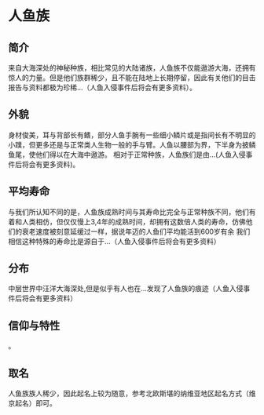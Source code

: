 # 人鱼族

## 简介

来自大海深处的神秘种族，相比常见的大陆诸族，人鱼族不仅能遨游大海，还拥有惊人的力量。但是他们族群稀少，且不能在陆地上长期停留，因此有关他们的目击报告与资料都极为珍稀...（人鱼入侵事件后将会有更多资料）。

## 外貌

身材俊美，耳与背部长有鳍，部分人鱼手腕有一些细小鳞片或是指间长有不明显的小蹼，但更多还是与正常类人生物一般的手与臂。人鱼以腰部为界，下半身为披鳞鱼尾，使他们得以在大海中遨游。
相对于正常种族，人鱼族们是由...(人鱼入侵事件后将会有更多资料)。

## 平均寿命

与我们所认知不同的是，人鱼族成熟时间与其寿命比完全与正常种族不同，他们有着和人类相仿，但仅仅慢上3,4年的成熟时间，却拥有这数倍人类的寿命，仿佛他们的衰老速度被刻意延缓过一样，据说年迈的人鱼们平均能活到600岁有余
我们相信这种特殊的寿命比是源自于...（人鱼入侵事件后将会有更多资料）

## 分布

中层世界中汪洋大海深处,但是似乎有人也在...发现了人鱼族的痕迹（人鱼入侵事件后将会有更多资料）

## 信仰与特性

。

## 取名

人鱼族族人稀少，因此起名上较为随意，参考北欧斯堪的纳维亚地区起名方式（维京起名）即可。
